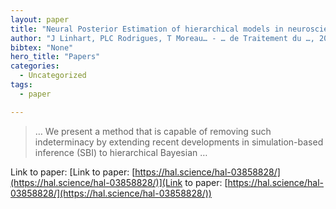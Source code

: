```yaml
---
layout: paper
title: "Neural Posterior Estimation of hierarchical models in neuroscience"
author: "J Linhart, PLC Rodrigues, T Moreau… - … de Traitement du …, 2022 - hal.science"
bibtex: "None"
hero_title: "Papers"
categories:
  - Uncategorized
tags:
  - paper

---
```

>… We present a method that is capable of removing such indeterminacy by extending recent developments in simulation-based inference (SBI) to hierarchical Bayesian …

Link to paper: [Link to paper: [https://hal.science/hal-03858828/](https://hal.science/hal-03858828/)](Link to paper: [https://hal.science/hal-03858828/](https://hal.science/hal-03858828/))


